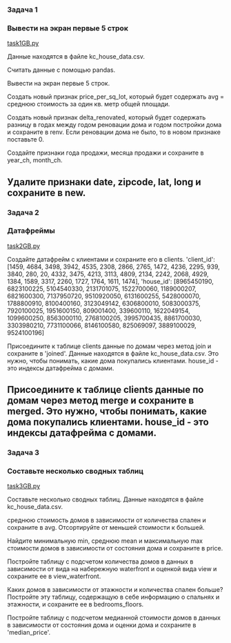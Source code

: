 
### Задача 1
### Вывести на экран первые 5 строк
[task1GB.py](https://github.com/vadvad81/Python_Basics_for_Analysts_workshops/blob/78f2ff9e31f76d6b6e1fdabf3052f88bc05ba12c/%D0%A3%D1%80%D0%BE%D0%BA%201.%20%D0%9E%D1%84%D0%BE%D1%80%D0%BC%D0%BB%D0%B5%D0%BD%D0%B8%D0%B5%20%D0%BD%D0%BE%D1%83%D1%82%D0%B1%D1%83%D0%BA%D0%B0%20%D0%B8%20%D0%B7%D0%B0%D0%BA%D1%80%D0%B5%D0%BF%D0%BB%D0%B5%D0%BD%D0%B8%D0%B5%20%D1%84%D1%83%D0%BD%D0%BA%D1%86%D0%B8%D0%B9%20%D0%B8%20%D0%B3%D0%B5%D0%BD%D0%B5%D1%80%D0%B0%D1%82%D0%BE%D1%80%D0%BE%D0%B2/task1.py)

Данные находятся в файле kc_house_data.csv.

Считать данные с помощью pandas.

Вывести на экран первые 5 строк.

Создать новый признак price_per_sq_lot, который будет содержать avg = среднюю стоимость за один кв. метр общей площади.

Создать новый признак delta_renovated, который будет содержать разницу в годах между годом реновации дома и годом постройки дома и сохраните в renv. Если реновации дома не было, то в новом признаке поставьте 0.

Создайте признаки года продажи, месяца продажи и сохраните в year_ch, month_ch.

Удалите признаки date, zipcode, lat, long и сохраните в new.
-----------------------------------
### Задача 2
### Датафреймы

[task2GB.py](https://github.com/vadvad81/Python_Basics_for_Analysts_workshops/blob/4f3d6787683cae632e248a62ebca94a28fff7b20/%D0%A3%D1%80%D0%BE%D0%BA%201.%20%D0%9E%D1%84%D0%BE%D1%80%D0%BC%D0%BB%D0%B5%D0%BD%D0%B8%D0%B5%20%D0%BD%D0%BE%D1%83%D1%82%D0%B1%D1%83%D0%BA%D0%B0%20%D0%B8%20%D0%B7%D0%B0%D0%BA%D1%80%D0%B5%D0%BF%D0%BB%D0%B5%D0%BD%D0%B8%D0%B5%20%D1%84%D1%83%D0%BD%D0%BA%D1%86%D0%B8%D0%B9%20%D0%B8%20%D0%B3%D0%B5%D0%BD%D0%B5%D1%80%D0%B0%D1%82%D0%BE%D1%80%D0%BE%D0%B2/task2.py)

Создайте датафрейм с клиентами и сохраните его в clients.
'client_id': [1459, 4684, 3498, 3942, 4535, 2308, 2866, 2765, 1472, 4236, 2295, 939, 3840, 280, 20, 4332, 3475, 4213, 3113, 4809, 2134, 2242, 2068, 4929, 1384, 1589, 3317, 2260, 1727, 1764, 1611, 1474], 'house_id': [8965450190, 6823100225, 5104540330, 2131701075, 1522700060, 1189000207, 6821600300, 7137950720, 9510920050, 6131600255, 5428000070, 1788800910, 8100400160, 3123049142, 6306800010, 5083000375, 7920100025, 1951600150, 809001400, 339600110, 1622049154, 1099600250, 8563000110, 2768100205, 3995700435, 8861700030, 3303980210, 7731100066, 8146100580, 825069097, 3889100029, 9524100196]

Присоедините к таблице clients данные по домам через метод join и сохраните в 'joined'.
Данные находятся в файле kc_house_data.csv. Это нужно, чтобы понимать, какие дома покупались клиентами.
house_id - это индексы датафрейма с домами.

Присоедините к таблице clients данные по домам через метод merge и сохраните в merged.
Это нужно, чтобы понимать, какие дома покупались клиентами.
house_id - это индексы датафрейма с домами.
-----------------------------------
### Задача 3
### Составьте несколько сводных таблиц

[task3GB.py](https://github.com/vadvad81/Python_Basics_for_Analysts_workshops/blob/4f3d6787683cae632e248a62ebca94a28fff7b20/%D0%A3%D1%80%D0%BE%D0%BA%201.%20%D0%9E%D1%84%D0%BE%D1%80%D0%BC%D0%BB%D0%B5%D0%BD%D0%B8%D0%B5%20%D0%BD%D0%BE%D1%83%D1%82%D0%B1%D1%83%D0%BA%D0%B0%20%D0%B8%20%D0%B7%D0%B0%D0%BA%D1%80%D0%B5%D0%BF%D0%BB%D0%B5%D0%BD%D0%B8%D0%B5%20%D1%84%D1%83%D0%BD%D0%BA%D1%86%D0%B8%D0%B9%20%D0%B8%20%D0%B3%D0%B5%D0%BD%D0%B5%D1%80%D0%B0%D1%82%D0%BE%D1%80%D0%BE%D0%B2/task3.py)

Составьте несколько сводных таблиц.
Данные находятся в файле kc_house_data.csv.

среднюю стоимость домов в зависимости от количества спален и сохраните в avg.
Отсортируйте от меньшей стоимости к большей.

Найдите минимальную min, среднюю mean и максимальную max стоимости домов в зависимости от состояния дома и сохраните в price.

Постройте таблицу с подсчетом количества домов в данных в зависимости от вида на набережную waterfront и оценкой вида view и сохраните ее в view_waterfront.

Каких домов в зависимости от этажности и количества спален больше? Постройте эту таблицу, содержащую в себе информацию о спальнях и этажности, и сохраните ее в bedrooms_floors.

Постройте таблицу с подсчетом медианной стоимости домов в данных в зависимости от состояния дома и оценки дома и сохраните в 'median_price'.
